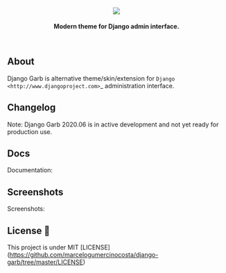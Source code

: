 <h1 align="center">
  <img src="https://repository-images.githubusercontent.com/254154082/9c28e800-af5c-11ea-994b-6e5ce19d8e31" float="center"/>
</h1>
 <p align="center">
  <strong align="center">Modern theme for Django admin interface.</strong>
</p>
<br>


## About 
Django Garb is alternative theme/skin/extension for `Django <http://www.djangoproject.com>`_ administration interface.

## Changelog 
Note: Django Garb 2020.06 is in active development and not yet ready for production use.

## Docs
Documentation: 

## Screenshots
Screenshots:

## License 📝
This project is under MIT [LICENSE] (https://github.com/marcelogumercinocosta/django-garb/tree/master/LICENSE)
